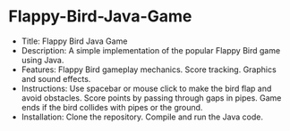 # Flappy-Bird-Java-Game

- Title: Flappy Bird Java Game
- Description: A simple implementation of the popular Flappy Bird game using Java.
- Features:
Flappy Bird gameplay mechanics.
Score tracking.
Graphics and sound effects.
- Instructions:
Use spacebar or mouse click to make the bird flap and avoid obstacles.
Score points by passing through gaps in pipes.
Game ends if the bird collides with pipes or the ground.
- Installation:
Clone the repository.
Compile and run the Java code.
